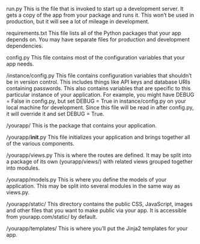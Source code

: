 run.py	This is the file that is invoked to start up a development server. It gets a copy of the app from your package and runs it. This won’t be used in production, but it will see a lot of mileage in development.

requirements.txt	This file lists all of the Python packages that your app depends on. You may have separate files for production and development dependencies.

config.py	This file contains most of the configuration variables that your app needs.

/instance/config.py	This file contains configuration variables that shouldn’t be in version control. This includes things like API keys and database URIs containing passwords. This also contains variables that are specific to this particular instance of your application. For example, you might have DEBUG = False in config.py, but set DEBUG = True in instance/config.py on your local machine for development. Since this file will be read in after config.py, it will override it and set DEBUG = True.

/yourapp/	This is the package that contains your application.

/yourapp/__init__.py	This file initializes your application and brings together all of the various components.

/yourapp/views.py	This is where the routes are defined. It may be split into a package of its own (yourapp/views/) with related views grouped together into modules.

/yourapp/models.py	This is where you define the models of your application. This may be split into several modules in the same way as views.py.

/yourapp/static/	This directory contains the public CSS, JavaScript, images and other files that you want to make public via your app. It is accessible from yourapp.com/static/ by default.

/yourapp/templates/	This is where you’ll put the Jinja2 templates for your app.
